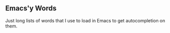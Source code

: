 Emacs'y Words
-------------

Just long lists of words that I use to load in Emacs to get
autocompletion on them.
